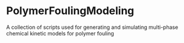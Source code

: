 # PolymerFoulingModeling
A collection of scripts used for generating and simulating multi-phase chemical kinetic models for polymer fouling

